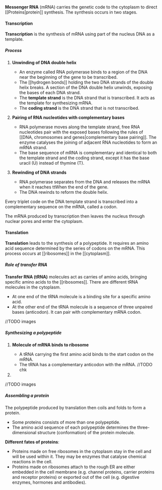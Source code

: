 **Messenger RNA** (mRNA) carries the genetic code to the cytoplasm to direct [[Proteins|protein]] synthesis. The synthesis occurs in two stages.

#### Transcription
**Transcription** is the synthesis of mRNA using part of the nucleus DNA as a template.

##### Process
1. **Unwinding of DNA double helix**
	- An enzyme called RNA polymerase binds to a region of the DNA near the beginning of the gene to be transcribed.
	- The [[hydrogen bonds]] holding the two DNA strands of the double helix breaks. A section of the DNA double helix unwinds, exposing the bases of each DNA strand.
	- The **template strand** is the DNA strand that is transcribed. It acts as the template for synthesizing mRNA.
	- The **coding strand** is the DNA strand that is not transcribed.

2. **Pairing of RNA nucleotides with complementary bases**
	- RNA polymerase moves along the template strand, free RNA nucleotides pair with the exposed bases following the rules of [[DNA, chromosomes and genes|complementary base pairing]]. The enzyme catalyses the joining of adjacent RNA nucleotides to form an mRNA strand.
	- The base sequence of mRNA is complementary and identical to both the template strand and the coding strand, except it has the base uracil (U) instead of thymine (T).

3. **Rewinding of DNA strands**
	- RNA polymerase separates from the DNA and releases the mRNA when it reaches ttWhen the end of the gene.
	- The DNA rewinds to reform the double helix.

Every triplet code on the DNA template strand is transcribed into a complementary sequence on the mRNA, called a codon.

The mRNA produced by transcription then leaves the nucleus through nuclear pores and enter the cytoplasm.

#### Translation
**Translation** leads to the synthesis of a polypeptide. It requires an amino acid sequence determined by the series of codons on the mRNA. This process occurs at [[ribosomes]] in the [[cytoplasm]].

##### Role of transfer RNA
**Transfer RNA (tRNA)** molecules act as carries of amino acids, bringing specific amino acids to the [[ribosomes]]. There are different tRNA molecules in the cytoplasm.

- At one end of the tRNA molecule is a binding site for a specific amino acid.
- At the other end of the tRNA molecule is a sequence of three unpaired bases (anticodon). It can pair with complementary mRNA codon.

//TODO images

##### Synthesizing a polypeptide
1. **Molecule of mRNA binds to ribosome**
	- A tRNA carrying the first amino acid binds to the start codon on the mRNA.
	- The tRNA has a complementary anticodon with the mRNA. //TODO chk

2. 

//TODO images

##### Assembling a protein
The polypeptide produced by translation then coils and folds to form a protein.
- Some proteins consists of more than one polypeptide.
- The amino acid sequence of each polypeptide determines the three-dimensional structure (conformation) of the protein molecule.

**Different fates of proteins**:
- Proteins made on free ribosomes in the cytoplasm stay in the cell and will be used within it. They may be enzymes that catalyse chemical reactions in the cell.
- Proteins made on ribosomes attach to the rough ER are either embedded in the cell membrane (e.g. channel proteins, carrier proteins and receptor proteins) or exported out of the cell (e.g. digestive enzymes, hormones and antibodies).



